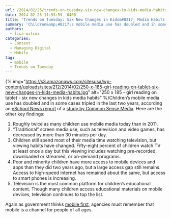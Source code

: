 ```yaml
---
url: /2014/02/25/trends-on-tuesday-six-new-changes-in-kids-media-habits/
date: 2014-02-25 11:53:59 -0400
title: 'Trends on Tuesday: Six New Changes in Kids&#8217; Media Habits'
summary: 'Children&amp;#8217;s mobile media use has doubled and in some cases tripled in the last two years, according an eSchool News report of a study by Common Sense Media. Here are the other key findings: Roughly twice as'
authors:
  - lisa-wilcox
categories:
  - Content
  - Managing Digital
  - Mobile
tag:
  - mobile
  - Trends on Tuesday
---
```


{% img="https://s3.amazonaws.com/sitesusa/wp-content/uploads/sites/212/2014/02/250-x-185-girl-reading-on-tablet-six-new-changes-in-kids-media-habits.jpg" alt="250 x 185 - girl reading on tablet - six new changes in kids media habits" %}Children&#8217;s mobile media use has doubled and in some cases tripled in the last two years, according an [eSchool News report](http://www.eschoolnews.com/2013/10/28/childrens-media-use-197/) of a [study by Common Sense Media](http://www.commonsensemedia.org/research/zero-to-eight-childrens-media-use-in-america-2013). Here are the other key findings:

  1. Roughly twice as many children use mobile media today than in 2011.
  2. “Traditional” screen media use, such as television and video games, has decreased by more than 30 minutes per day.
  3. Children still spend most of their media time watching television, but viewing habits have changed. Fifty-eight percent of children watch TV at least once a day but this viewing includes watching pre-recorded, downloaded or streamed, or on-demand programs.
  4. Poor and minority children have more access to mobile devices and apps than they did two years ago, but a large access gap still remains. Access to high-speed internet has remained about the same, but access to smart phones is increasing.
  5. Television is the most common platform for children’s educational content. Though many children access educational materials on mobile devices, television continues to top the list.

Again as government thinks [mobile first](https://digitalgov.sites.usa.gov/2013/09/30/mobile-first/ "Mobile First"), agencies must remember that mobile is a channel for people of all ages.
